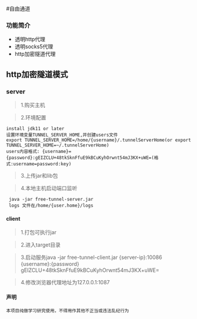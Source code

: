 #自由通道

### 功能简介
 - 透明http代理
 - 透明socks5代理
 - http加密隧道代理


## http加密隧道模式

### server

>1.购买主机

>2.环境配置
    
    install jdk11 or later
    设置环境变量TUNNEL_SERVER_HOME,并创建users文件
    export TUNNEL_SERVER_HOME=/home/{username}/.tunnelServerHome(or export TUNNEL_SERVER_HOME=~/.tunnelServerHome)
    users内容格式: {username}={password}:gEIZCLU+48tkSknFfuE9kBCuKyhOrwnt54mJ3KX+uWE=(格式:username=password:key)
    
>3.上传jar和lib包
    
>4.本地主机启动端口监听
     
     java -jar free-tunnel-server.jar
     logs 文件在/home/{user.home}/logs

#### client

>1.打包可执行jar

>2.进入target目录

>3.启动服务java -jar free-tunnel-client.jar {server-ip}:10086 {username}:{password} gEIZCLU+48tkSknFfuE9kBCuKyhOrwnt54mJ3KX+uWE=

>4.修改浏览器代理地址为127.0.0.1:1087
    

#### 声明

    本项目纯做学习研究使用，不得用作其他不正当或违法乱纪行为


  
    
    
    
